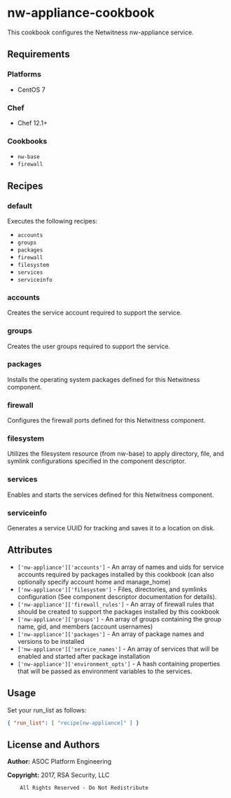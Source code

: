 # nw-appliance-cookbook

This cookbook configures the Netwitness nw-appliance service.

## Requirements

### Platforms

* CentOS 7

### Chef

* Chef 12.1+

### Cookbooks

* `nw-base`
* `firewall`

## Recipes

### default

Executes the following recipes:
* `accounts`
* `groups`
* `packages`
* `firewall`
* `filesystem`
* `services`
* `serviceinfo`

### accounts

Creates the service account required to support the service.

### groups

Creates the user groups required to support the service.

### packages

Installs the operating system packages defined for this Netwitness component.

### firewall

Configures the firewall ports defined for this Netwitness component.

### filesystem

Utilizes the filesystem resource (from nw-base) to apply directory, file,
and symlink configurations specified in the component descriptor.

### services

Enables and starts the services defined for this Netwitness component.

### serviceinfo

Generates a service UUID for tracking and saves it to a location on disk.

## Attributes

* `['nw-appliance']['accounts']` - An array of names and uids for
  service accounts required by packages installed by this cookbook
  (can also optionally specify account home and manage_home)
* `['nw-appliance']['filesystem']` - Files, directories, and symlinks
  configuration (See component descriptor documentation for details).
* `['nw-appliance']['firewall_rules']` - An array of firewall rules
  that should be created to support the packages installed by this cookbook
* `['nw-appliance']['groups']` - An array of groups containing the
  group name, gid, and members (account usernames)
* `['nw-appliance']['packages']` - An array of package names and
  versions to be installed
* `['nw-appliance']['service_names']` - An array of services that
  will be enabled and started after package installation
* `['nw-appliance']['environment_opts']` - A hash containing properties 
  that will be passed as environment variables to the services.

## Usage

Set your run\_list as follows:

```json
{ "run_list": [ "recipe[nw-appliance]" ] }
```

## License and Authors

**Author:** ASOC Platform Engineering

**Copyright:** 2017, RSA Security, LLC

```text
    All Rights Reserved - Do Not Redistribute
```
